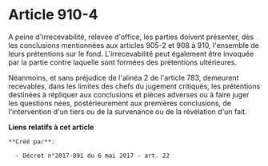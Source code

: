 # Article 910-4

A peine d'irrecevabilité, relevée d'office, les parties doivent présenter, dès les conclusions mentionnées aux articles 905-2
et 908 à 910, l'ensemble de leurs prétentions sur le fond. L'irrecevabilité peut également être invoquée par la partie contre
laquelle sont formées des prétentions ultérieures.

Néanmoins, et sans préjudice de l'alinéa 2 de l'article 783, demeurent recevables, dans les limites des chefs du jugement
critiqués, les prétentions destinées à répliquer aux conclusions et pièces adverses ou à faire juger les questions nées,
postérieurement aux premières conclusions, de l'intervention d'un tiers ou de la survenance ou de la révélation d'un fait.

**Liens relatifs à cet article**

	**Créé par**:

	  - Décret n°2017-891 du 6 mai 2017 - art. 22
